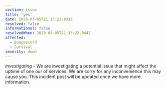 ```yaml
---
section: issue
title: 'yes'
date: 2020-03-05T21:13:22.831Z
resolved: false
informational: false
resolvedWhen: 2020-03-05T21:13:22.844Z
affected:
  - Bungeecord
  - Survival
severity: down
---
```

*Investigating* - We are investigating a potential issue that might affect the uptime of one our of services. We are sorry for any inconvenience this may cause you. This incident post will be updated once we have more information.